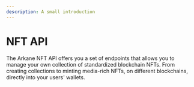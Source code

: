 ```yaml
---
description: A small introduction
---
```


# NFT API

The Arkane NFT API offers you a set of endpoints that allows you to manage your own collection of standardized blockchain NFTs. From creating collections to minting media-rich NFTs, on different blockchains, directly into your users' wallets.



